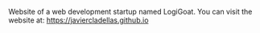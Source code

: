 Website of a web development startup named LogiGoat. 
You can visit the website at: https://javiercladellas.github.io
